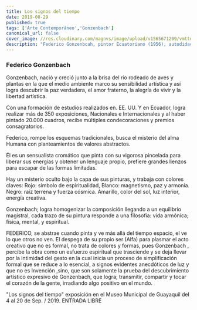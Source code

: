 ```yaml
---
title: Los signos del tiempo
date: 2019-08-29
published: true
tags: ['Arte Contemporáneo','Gonzenbach']
canonical_url: false
cover_image: //res.cloudinary.com/magnvs/image/upload/v1565671209/vmttq401ojtic73weehi.jpg
description: "Federico Gonzenbcah, pintor Ecuatoriano (1956), autodidacta y multifacético, expone en el Museo Municipal de Guayaquil del 4 al 20 de Sep / 2019.  Sus facultades nacen del instinto artístico que es el producto y regalo del don divino que Dios le dio y que solo se transforma por medio de la voluntad y de la mente quien la maneja y crece al ritmo del artista."
---
```

### Federico Gonzenbach

Gonzenbach,  nació y creció junto a la brisa del rio rodeado de aves y plantas en la que el medio ambiente marco su sensibilidad  artística y así logra descubrir la paz verdadera, el amor fraterno, la alegría de vivir y la libertad artística.

Con una formación de estudios realizados en. EE. UU. Y en  Ecuador, logra realizar más de 350 exposiciones, Nacionales e Internacionales y al  haber pintado 20.000 cuadros,  recibe  múltiples condecoraciones y premios consagratorios.

Federico, rompe los esquemas tradicionales, busca  el misterio del alma Humana  con planteamientos de valores abstractos.

Él es un sensualista cromático que pinta con su vigorosa pincelada para liberar sus energías y obtener un lenguaje propio, prefiere grandes lienzos para escapar de las formas limitadas.

Hay un misterio oculto bajo la capa de sus pinturas, y trabaja con colores claves: Rojo: símbolo de espiritualidad, Blanco: magnetismo, paz y armonía. Negro: raíz terrena y fuerza cósmica.  Amarillo, color del sol, luz interior, energía creativa.

Gonzenbach; logra homogenizar la composición llegando a un equilibrio magistral, cada trazo de su pintura responde a una filosofía: vida armónica; física,  mental, y espiritual.

FEDERICO, se abstrae cuando pinta y ve más allá del tiempo espacio,  el ve lo que otros no ven. El despega de su propio ser (Alfa)  para plasmar  el acto creativo que  no es formal, no trata de colores y formas, pues Gonzenbach , percibe la obra como un esfuerzo espiritual que trasciende y se deja llevar por la intimidad del gesto en la cual inicia un proceso de simplificación formal que se reduce a lo esencial, a signos evidentes anecdóticos de luz y que no es Invención ,sino, que son solamente la prueba del descubrimiento artístico expresivo de Gonzenbach, que logra;  transmitir, compartir y tocar el corazón de la gente, irradiando algo positivo en el mundo.  

"Los signos del tiempo" exposición en el Museo Municipal de Guayaquil del 4 al 20 de Sep. / 2019. ENTRADA LIBRE
